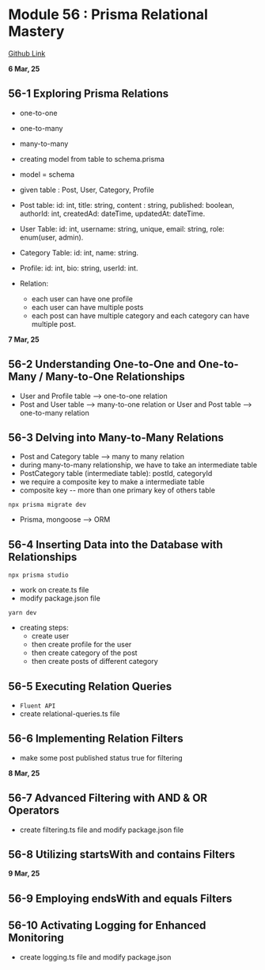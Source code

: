 # Module 56 : Prisma Relational Mastery

[Github Link](https://github.com/Apollo-Level2-Web-Dev/PrismaMastery)

**6 Mar, 25**

## 56-1 Exploring Prisma Relations

- one-to-one
- one-to-many
- many-to-many

- creating model from table to schema.prisma
- model = schema
- given table : Post, User, Category, Profile
- Post table: id: int, title: string, content : string, published: boolean, authorId: int, createdAd: dateTime, updatedAt: dateTime.
- User Table: id: int, username: string, unique, email: string, role: enum(user, admin).
- Category Table: id: int, name: string.
- Profile: id: int, bio: string, userId: int.
- Relation:
  - each user can have one profile
  - each user can have multiple posts
  - each post can have multiple category and each category can have multiple post.

**7 Mar, 25**

## 56-2 Understanding One-to-One and One-to-Many / Many-to-One Relationships

- User and Profile table --> one-to-one relation
- Post and User table --> many-to-one relation or User and Post table --> one-to-many relation

## 56-3 Delving into Many-to-Many Relations

- Post and Category table --> many to many relation
- during many-to-many relationship, we have to take an intermediate table
- PostCategory table (intermediate table): postId, categoryId
- we require a composite key to make a intermediate table
- composite key -- more than one primary key of others table

```
npx prisma migrate dev
```

- Prisma, mongoose --> ORM

## 56-4 Inserting Data into the Database with Relationships

```
npx prisma studio
```

- work on create.ts file
- modify package.json file

```
yarn dev
```

- creating steps:
  - create user
  - then create profile for the user
  - then create category of the post
  - then create posts of different category

## 56-5 Executing Relation Queries

- `Fluent API`
- create relational-queries.ts file

## 56-6 Implementing Relation Filters

- make some post published status true for filtering

**8 Mar, 25**

## 56-7 Advanced Filtering with AND & OR Operators

- create filtering.ts file and modify package.json file

## 56-8 Utilizing startsWith and contains Filters

**9 Mar, 25**

## 56-9 Employing endsWith and equals Filters

## 56-10 Activating Logging for Enhanced Monitoring

- create logging.ts file and modify package.json
